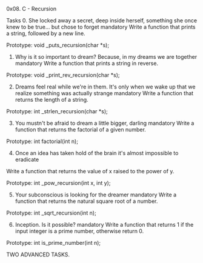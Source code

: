 0x08. C - Recursion

Tasks
0. She locked away a secret, deep inside herself, something she once knew to be true... but chose to forget
mandatory
Write a function that prints a string, followed by a new line.

Prototype: void _puts_recursion(char *s);

1. Why is it so important to dream? Because, in my dreams we are together
mandatory
Write a function that prints a string in reverse.

Prototype: void _print_rev_recursion(char *s);

2. Dreams feel real while we're in them. It's only when we wake up that we realize something was actually strange
mandatory
Write a function that returns the length of a string.

Prototype: int _strlen_recursion(char *s);

3. You mustn't be afraid to dream a little bigger, darling
mandatory
Write a function that returns the factorial of a given number.

Prototype: int factorial(int n);

4. Once an idea has taken hold of the brain it's almost impossible to eradicate

Write a function that returns the value of x raised to the power of y.

Prototype: int _pow_recursion(int x, int y);

5. Your subconscious is looking for the dreamer
mandatory
Write a function that returns the natural square root of a number.

Prototype: int _sqrt_recursion(int n);

6. Inception. Is it possible?
mandatory
Write a function that returns 1 if the input integer is a prime number, otherwise return 0.

Prototype: int is_prime_number(int n);

TWO ADVANCED TASKS.

